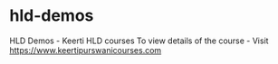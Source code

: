# hld-demos
HLD Demos - Keerti HLD courses
To view details of the course - Visit https://www.keertipurswanicourses.com
